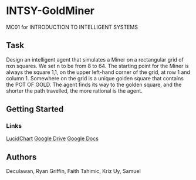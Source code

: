 # INTSY-GoldMiner

MC01 for INTRODUCTION TO INTELLIGENT SYSTEMS

## Task

Design an intelligent agent that simulates a Miner  on a rectangular grid of nxn squares. We set n to be from 8 to 64.  The starting point for the Miner is always the square 1,1, on the upper left-hand corner of the grid, at row 1 and column 1. Somewhere on the grid is a unique golden square that contains the POT OF GOLD.  The agent finds its way to the golden square, and the shorter the path travelled, the more rational is the agent.

## Getting Started

### Links

[LucidChart](https://lucid.app/lucidchart/973c6fcb-b740-4265-8b9c-cffb8a838457/edit?viewport_loc=-2732%2C296%2C3328%2C1662%2CeR.plRmM4CLs&invitationId=inv_770b41c9-f0c5-49b6-a363-5385ec9810f4)
[Google Drive](https://drive.google.com/drive/folders/1xssHfvnEC8SXT3grpanzWejlcBgSVe9q)
[Google Docs](https://docs.google.com/document/d/1HLkHgQ9nEfX6ynFTDeDMib9PuGglW2lm3i1k08VZS9Y/edit)

## Authors
Deculawan, Ryan
Griffin, Faith
Tahimic, Kriz
Uy, Samuel
